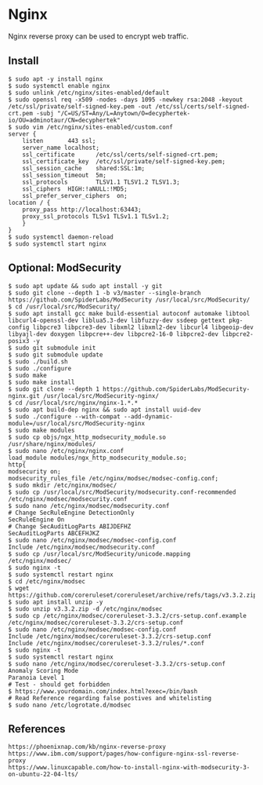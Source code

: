 Nginx
=====

Nginx reverse proxy can be used to encrypt web traffic. 

Install
--------

    $ sudo apt -y install nginx
    $ sudo systemctl enable nginx
    $ sudo unlink /etc/nginx/sites-enabled/default
    $ sudo openssl req -x509 -nodes -days 1095 -newkey rsa:2048 -keyout /etc/ssl/private/self-signed-key.pem -out /etc/ssl/certs/self-signed-crt.pem -subj "/C=US/ST=Any/L=Anytown/O=decyphertek-io/OU=adminotaur/CN=decyphertek"
    $ sudo vim /etc/nginx/sites-enabled/custom.conf
    server {
        listen       443 ssl;
        server_name localhost;
        ssl_certificate      /etc/ssl/certs/self-signed-crt.pem;
        ssl_certificate_key  /etc/ssl/private/self-signed-key.pem;
        ssl_session_cache    shared:SSL:1m;
        ssl_session_timeout  5m;
        ssl_protocols        TLSV1.1 TLSV1.2 TLSV1.3;
        ssl_ciphers  HIGH:!aNULL:!MD5;
        ssl_prefer_server_ciphers  on;
    location / {
        proxy_pass http://localhost:63443;
        proxy_ssl_protocols TLSv1 TLSv1.1 TLSv1.2;
        }
    }
    $ sudo systemctl daemon-reload
    $ sudo systemctl start nginx

Optional: ModSecurity 
-----------

    $ sudo apt update && sudo apt install -y git
    $ sudo git clone --depth 1 -b v3/master --single-branch https://github.com/SpiderLabs/ModSecurity /usr/local/src/ModSecurity/
    $ cd /usr/local/src/ModSecurity/
    $ sudo apt install gcc make build-essential autoconf automake libtool libcurl4-openssl-dev liblua5.3-dev libfuzzy-dev ssdeep gettext pkg-config libpcre3 libpcre3-dev libxml2 libxml2-dev libcurl4 libgeoip-dev libyajl-dev doxygen libpcre++-dev libpcre2-16-0 libpcre2-dev libpcre2-posix3 -y
    $ sudo git submodule init
    $ sudo git submodule update
    $ sudo ./build.sh
    $ sudo ./configure
    $ sudo make
    $ sudo make install
    $ sudo git clone --depth 1 https://github.com/SpiderLabs/ModSecurity-nginx.git /usr/local/src/ModSecurity-nginx/
    $ cd /usr/local/src/nginx/nginx-1.*.*
    $ sudo apt build-dep nginx && sudo apt install uuid-dev
    $ sudo ./configure --with-compat --add-dynamic-module=/usr/local/src/ModSecurity-nginx
    $ sudo make modules
    $ sudo cp objs/ngx_http_modsecurity_module.so /usr/share/nginx/modules/
    $ sudo nano /etc/nginx/nginx.conf
    load_module modules/ngx_http_modsecurity_module.so;
    http{
    modsecurity on;
    modsecurity_rules_file /etc/nginx/modsec/modsec-config.conf;
    $ sudo mkdir /etc/nginx/modsec/
    $ sudo cp /usr/local/src/ModSecurity/modsecurity.conf-recommended /etc/nginx/modsec/modsecurity.conf
    $ sudo nano /etc/nginx/modsec/modsecurity.conf
    # Change SecRuleEngine DetectionOnly 
    SecRuleEngine On
    # Change SecAuditLogParts ABIJDEFHZ
    SecAuditLogParts ABCEFHJKZ
    $ sudo nano /etc/nginx/modsec/modsec-config.conf
    Include /etc/nginx/modsec/modsecurity.conf
    $ sudo cp /usr/local/src/ModSecurity/unicode.mapping /etc/nginx/modsec/
    $ sudo nginx -t
    $ sudo systemctl restart nginx
    $ cd /etc/nginx/modsec
    $ wget https://github.com/coreruleset/coreruleset/archive/refs/tags/v3.3.2.zip
    $ sudo apt install unzip -y
    $ sudo unzip v3.3.2.zip -d /etc/nginx/modsec
    $ sudo cp /etc/nginx/modsec/coreruleset-3.3.2/crs-setup.conf.example /etc/nginx/modsec/coreruleset-3.3.2/crs-setup.conf
    $ sudo nano /etc/nginx/modsec/modsec-config.conf
    Include /etc/nginx/modsec/coreruleset-3.3.2/crs-setup.conf
    Include /etc/nginx/modsec/coreruleset-3.3.2/rules/*.conf
    $ sudo nginx -t
    $ sudo systemctl restart nginx
    $ sudo nano /etc/nginx/modsec/coreruleset-3.3.2/crs-setup.conf
    Anomaly Scoring Mode 
    Paranoia Level 1 
    # Test - should get forbidden
    $ https://www.yourdomain.com/index.html?exec=/bin/bash
    # Read Reference regarding false postives and whitelisting
    $ sudo nano /etc/logrotate.d/modsec

References
----------

    https://phoenixnap.com/kb/nginx-reverse-proxy
    https://www.ibm.com/support/pages/how-configure-nginx-ssl-reverse-proxy
    https://www.linuxcapable.com/how-to-install-nginx-with-modsecurity-3-on-ubuntu-22-04-lts/
    
